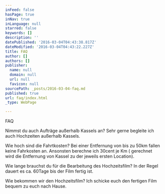 ```yaml
---
inFeed: false
hasPage: true
inNav: true
inLanguage: null
starred: false
keywords: []
description: ''
datePublished: '2016-03-04T04:43:38.817Z'
dateModified: '2016-03-04T04:43:22.227Z'
title: FAQ
author: []
authors: []
publisher:
  name: null
  domain: null
  url: null
  favicon: null
sourcePath: _posts/2016-03-04-faq.md
published: true
url: faq/index.html
_type: WebPage

---
```

FAQ

Nimmst du auch Aufträge außerhalb Kassels an?                                                       Sehr gerne begleite ich auch Hochzeiten außerhalb Kassels. 

Wie hoch sind die Fahrtkosten?                                                                                            Bei einer Entfernung von bis zu 50km fallen keine Fahrkosten an. Ansonsten berechne ich 30cent je Km ( gerechnet wird die Entfernung von Kassel zu der jeweils ersten Location).

Wie lange brauchst du für die Bearbeitung des Hochzeitsfilm?                          In der Regel dauert es ca. 60Tage bis der Film fertig ist.

Wie bekommen wir den Hochzeitsfilm?                                                                          Ich schicke euch den fertigen Film bequem zu euch nach Hause.